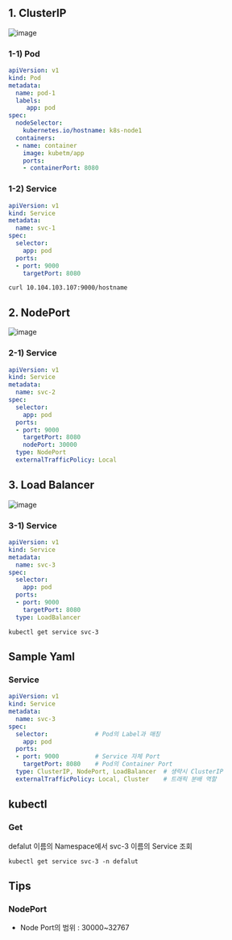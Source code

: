 ## 1. ClusterIP
![image](https://github.com/haeyonghahn/k8s-beginner/assets/31242766/becaaca2-ee2f-460e-a64f-1a6ad5836083)

### 1-1) Pod
```yml
apiVersion: v1
kind: Pod
metadata:
  name: pod-1
  labels:
     app: pod
spec:
  nodeSelector:
    kubernetes.io/hostname: k8s-node1
  containers:
  - name: container
    image: kubetm/app
    ports:
    - containerPort: 8080
```
### 1-2) Service
```yml
apiVersion: v1
kind: Service
metadata:
  name: svc-1
spec:
  selector:
    app: pod
  ports:
  - port: 9000
    targetPort: 8080
```
```
curl 10.104.103.107:9000/hostname
```

## 2. NodePort
![image](https://github.com/haeyonghahn/k8s-beginner/assets/31242766/4482b0f1-437f-4f32-95d8-6d0e8ee0d388)

### 2-1) Service
```yml
apiVersion: v1
kind: Service
metadata:
  name: svc-2
spec:
  selector:
    app: pod
  ports:
  - port: 9000
    targetPort: 8080
    nodePort: 30000
  type: NodePort
  externalTrafficPolicy: Local
```

## 3. Load Balancer
![image](https://github.com/haeyonghahn/k8s-beginner/assets/31242766/714528c9-3f6c-44ae-abf2-dadbfee4e7c9)

### 3-1) Service
```yml
apiVersion: v1
kind: Service
metadata:
  name: svc-3
spec:
  selector:
    app: pod
  ports:
  - port: 9000
    targetPort: 8080
  type: LoadBalancer
```
```
kubectl get service svc-3
```

## Sample Yaml
### Service
```yml
apiVersion: v1
kind: Service
metadata:
  name: svc-3
spec:
  selector:             # Pod의 Label과 매칭
    app: pod
  ports:
  - port: 9000          # Service 자체 Port
    targetPort: 8080    # Pod의 Container Port
  type: ClusterIP, NodePort, LoadBalancer  # 생략시 ClusterIP
  externalTrafficPolicy: Local, Cluster    # 트래픽 분배 역할
```

## kubectl
### Get
defalut 이름의 Namespace에서 svc-3 이름의 Service 조회
```
kubectl get service svc-3 -n defalut
```

## Tips
### NodePort
- Node Port의 범위 : 30000~32767
